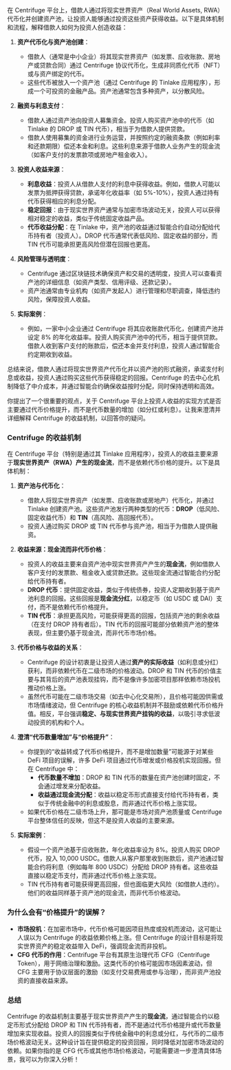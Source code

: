 在 Centrifuge 平台上，借款人通过将现实世界资产（Real World Assets, RWA）代币化并创建资产池，让投资人能够通过投资这些资产获得收益。以下是具体机制和流程，解释借款人如何为投资人创造收益：

1. **资产代币化与资产池创建**：
   - 借款人（通常是中小企业）将其现实世界资产（如发票、应收账款、房地产或贷款合同）通过 Centrifuge 协议代币化，生成非同质化代币（NFT）或与资产绑定的代币。
   - 这些代币被放入一个资产池（通过 Centrifuge 的 Tinlake 应用程序），形成一个可投资的金融产品。资产池通常包含多种资产，以分散风险。

2. **融资与利息支付**：
   - 借款人通过资产池向投资人募集资金。投资人购买资产池中的代币（如 Tinlake 的 DROP 或 TIN 代币），相当于为借款人提供贷款。
   - 借款人使用募集的资金进行业务运营，并按照约定的融资条款（例如利率和还款期限）偿还本金和利息。这些利息来源于借款人业务产生的现金流（如客户支付的发票款项或房地产租金收入）。

3. **投资人收益来源**：
   - **利息收益**：投资人从借款人支付的利息中获得收益。例如，借款人可能以发票为抵押获得贷款，承诺年化收益率（如 5%-10%），投资人通过持有代币获得相应的利息分配。
   - **稳定回报**：由于现实世界资产通常与加密市场波动无关，投资人可以获得相对稳定的收益，类似于传统固定收益产品。
   - **代币收益分配**：在 Tinlake 中，资产池的收益通过智能合约自动分配给代币持有者（投资人）。DROP 代币通常代表低风险、固定收益的部分，而 TIN 代币可能承担更高风险但潜在回报也更高。

4. **风险管理与透明度**：
   - Centrifuge 通过区块链技术确保资产和交易的透明度，投资人可以查看资产池的详细信息（如资产类型、信用评级、还款记录）。
   - 资产池通常由专业机构（如资产发起人）进行管理和尽职调查，降低违约风险，保障投资人收益。

5. **实际案例**：
   - 例如，一家中小企业通过 Centrifuge 将其应收账款代币化，创建资产池并设定 8% 的年化收益率。投资人购买资产池中的代币，相当于提供贷款。借款人收到客户支付的账款后，偿还本金并支付利息，投资人通过智能合约定期收到收益。

总结来说，借款人通过将现实世界资产代币化并以资产池的形式融资，承诺支付利息或收益，投资人通过购买这些代币获得稳定的回报。Centrifuge 的去中心化机制降低了中介成本，并通过智能合约确保收益按时分配，同时保持透明和高效。

你提出了一个很重要的观点，关于 Centrifuge 平台上投资人收益的实现方式是否主要通过代币价格提升，而不是代币数量的增加（如分红或利息）。让我来澄清并详细解释 Centrifuge 的收益机制，以回答你的疑问。

### Centrifuge 的收益机制
在 Centrifuge 平台（特别是通过其 Tinlake 应用程序），投资人的收益主要来源于**现实世界资产（RWA）产生的现金流**，而不是依赖代币价格的提升。以下是具体机制：

1. **资产池与代币化**：
   - 借款人将现实世界资产（如发票、应收账款或房地产）代币化，并通过 Tinlake 创建资产池。这些资产池发行两种类型的代币：**DROP**（低风险、固定收益代币）和 **TIN**（高风险、高回报代币）。
   - 投资人通过购买 DROP 或 TIN 代币参与资产池，相当于为借款人提供融资。

2. **收益来源：现金流而非代币价格**：
   - 投资人的收益主要来自资产池中现实世界资产产生的**现金流**，例如借款人客户支付的发票款、租金收入或贷款还款。这些现金流通过智能合约分配给代币持有者。
   - **DROP 代币**：提供固定收益，类似于传统债券，投资人定期收到基于资产池利息的回报。这些回报是**现金流分红**，以稳定币（如 USDC 或 DAI）支付，而不是依赖代币价格提升。
   - **TIN 代币**：承担更高风险，可能获得更高的回报，包括资产池的剩余收益（在支付 DROP 持有者后）。TIN 代币的回报可能部分依赖资产池的整体表现，但主要仍基于现金流，而非代币市场价格。

3. **代币价格与收益的关系**：
   - Centrifuge 的设计初衷是让投资人通过**资产的实际收益**（如利息或分红）获利，而非依赖代币在二级市场的价格波动。DROP 和 TIN 代币的价值主要与其背后的资产池表现挂钩，而不是像许多加密项目那样依赖市场投机推动价格上涨。
   - 虽然代币可能在二级市场交易（如去中心化交易所），且价格可能因供需或市场情绪波动，但 Centrifuge 的核心收益机制并不鼓励或依赖代币价格升值。相反，平台强调**稳定、与现实世界资产挂钩的收益**，以吸引寻求低波动投资的机构和个人。

4. **澄清“代币数量增加”与“价格提升”**：
   - 你提到的“收益转成了代币价格提升，而不是增加数量”可能源于对某些 DeFi 项目的误解，许多 DeFi 项目通过代币增发或价格投机实现回报。但在 Centrifuge 中：
     - **代币数量不增加**：DROP 和 TIN 代币的数量在资产池创建时固定，不会通过增发来分配收益。
     - **收益通过现金流分配**：收益以稳定币形式直接支付给代币持有者，类似于传统金融中的利息或股息，而非通过代币价格上涨实现。
   - 如果代币价格在二级市场上升，那可能是市场对资产池质量或 Centrifuge 平台整体信任的反映，但这不是投资人收益的主要来源。

5. **实际案例**：
   - 假设一个资产池基于应收账款，年化收益率设为 8%。投资人购买 DROP 代币，投入 10,000 USDC。借款人从客户那里收到账款后，资产池通过智能合约将利息（例如每年 800 USDC）分配给 DROP 持有者。这些收益直接以稳定币支付，而非通过代币价格上涨实现。
   - TIN 代币持有者可能获得更高回报，但也面临更大风险（如借款人违约）。他们的收益同样基于资产池的现金流，而非代币价格波动。

### 为什么会有“价格提升”的误解？
- **市场投机**：在加密市场中，代币价格可能因项目热度或投机而波动，这可能让人误以为 Centrifuge 的收益依赖价格上涨。但 Centrifuge 的设计目标是将现实世界资产的稳定收益带入 DeFi，强调现金流而非投机。
- **CFG 代币的作用**：Centrifuge 平台有其原生治理代币 CFG（Centrifuge Token），用于网络治理和激励。这类代币的价格可能因市场因素波动，但 CFG 主要用于协议层面的激励（如支付交易费用或参与治理），而非资产池投资的直接收益来源。

### 总结
Centrifuge 的收益机制主要基于现实世界资产产生的**现金流**，通过智能合约以稳定币形式分配给 DROP 和 TIN 代币持有者，而不是通过代币价格提升或代币数量增加来实现收益。投资人的回报类似于传统金融中的利息或分红，与代币的二级市场价格波动无关。这种设计旨在提供稳定的投资回报，同时降低对加密市场波动的依赖。如果你指的是 CFG 代币或其他市场价格波动，可能需要进一步澄清具体场景，我可以为你深入分析！
